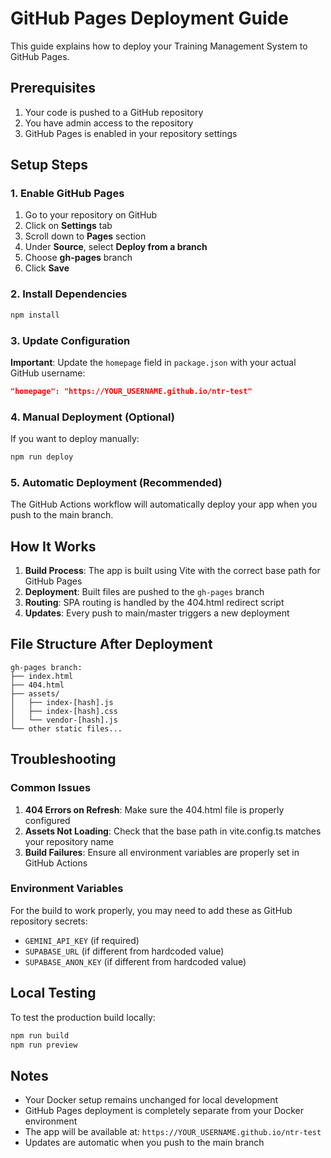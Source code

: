 # GitHub Pages Deployment Guide

This guide explains how to deploy your Training Management System to GitHub Pages.

## Prerequisites

1. Your code is pushed to a GitHub repository
2. You have admin access to the repository
3. GitHub Pages is enabled in your repository settings

## Setup Steps

### 1. Enable GitHub Pages

1. Go to your repository on GitHub
2. Click on **Settings** tab
3. Scroll down to **Pages** section
4. Under **Source**, select **Deploy from a branch**
5. Choose **gh-pages** branch
6. Click **Save**

### 2. Install Dependencies

```bash
npm install
```

### 3. Update Configuration

**Important**: Update the `homepage` field in `package.json` with your actual GitHub username:

```json
"homepage": "https://YOUR_USERNAME.github.io/ntr-test"
```

### 4. Manual Deployment (Optional)

If you want to deploy manually:

```bash
npm run deploy
```

### 5. Automatic Deployment (Recommended)

The GitHub Actions workflow will automatically deploy your app when you push to the main branch.

## How It Works

1. **Build Process**: The app is built using Vite with the correct base path for GitHub Pages
2. **Deployment**: Built files are pushed to the `gh-pages` branch
3. **Routing**: SPA routing is handled by the 404.html redirect script
4. **Updates**: Every push to main/master triggers a new deployment

## File Structure After Deployment

```
gh-pages branch:
├── index.html
├── 404.html
├── assets/
│   ├── index-[hash].js
│   ├── index-[hash].css
│   └── vendor-[hash].js
└── other static files...
```

## Troubleshooting

### Common Issues

1. **404 Errors on Refresh**: Make sure the 404.html file is properly configured
2. **Assets Not Loading**: Check that the base path in vite.config.ts matches your repository name
3. **Build Failures**: Ensure all environment variables are properly set in GitHub Actions

### Environment Variables

For the build to work properly, you may need to add these as GitHub repository secrets:
- `GEMINI_API_KEY` (if required)
- `SUPABASE_URL` (if different from hardcoded value)
- `SUPABASE_ANON_KEY` (if different from hardcoded value)

## Local Testing

To test the production build locally:

```bash
npm run build
npm run preview
```

## Notes

- Your Docker setup remains unchanged for local development
- GitHub Pages deployment is completely separate from your Docker environment
- The app will be available at: `https://YOUR_USERNAME.github.io/ntr-test`
- Updates are automatic when you push to the main branch
